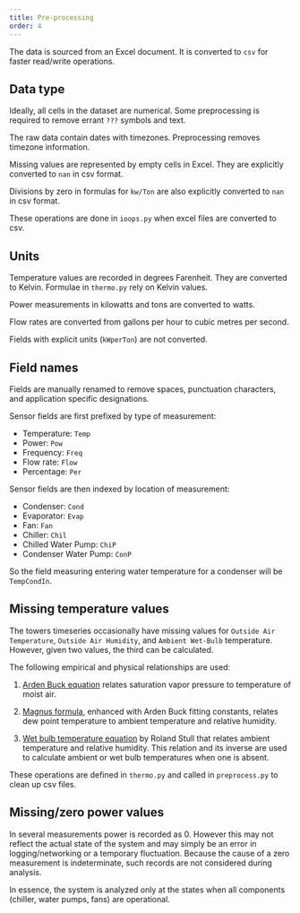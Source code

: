```yaml
---
title: Pre-processing
order: 4
---
```


The data is sourced from an Excel document. It is converted to `csv` for faster read/write operations.

## Data type

Ideally, all cells in the dataset are numerical. Some preprocessing is required to remove errant `???` symbols and text.

The raw data contain dates with timezones. Preprocessing removes timezone information.

Missing values are represented by empty cells in Excel. They are explicitly converted to `nan` in csv format.

Divisions by zero in formulas for `kw/Ton` are also explicitly converted to `nan` in csv format.

These operations are done in `ioops.py` when excel files are converted to csv.

## Units

Temperature values are recorded in degrees Farenheit. They are converted to Kelvin. Formulae in `thermo.py` rely on Kelvin values.

Power measurements in kilowatts and tons are converted to watts.

Flow rates are converted from gallons per hour to cubic metres per second.

Fields with explicit units (`kWperTon`) are not converted.

## Field names

Fields are manually renamed to remove spaces, punctuation characters, and application specific designations.

Sensor fields are first prefixed by type of measurement:

* Temperature: `Temp`
* Power: `Pow`
* Frequency: `Freq`
* Flow rate: `Flow`
* Percentage: `Per`

Sensor fields are then indexed by location of measurement:

* Condenser: `Cond`
* Evaporator: `Evap`
* Fan: `Fan`
* Chiller: `Chil`
* Chilled Water Pump: `ChiP`
* Condenser Water Pump: `ConP`

So the field measuring entering water temperature for a condenser will be `TempCondIn`.

## Missing temperature values

The towers timeseries occasionally have missing values for `Outside Air Temperature`, `Outside Air Humidity`, and `Ambient Wet-Bulb` temperature. However, given two values, the third can be calculated.

The following empirical and physical relationships are used:

1. [Arden Buck equation][1] relates saturation vapor pressure to temperature of moist air.

2. [Magnus formula][2], enhanced with Arden Buck fitting constants, relates dew point temperature to ambient temperature and relative humidity.

3. [Wet bulb temperature equation][3] by Roland Stull that relates ambient temperature and relative humidity. This relation and its inverse are used to calculate ambient or wet bulb temperatures when one is absent.

These operations are defined in `thermo.py` and called in `preprocess.py` to clean up csv files.

## Missing/zero power values

In several measurements power is recorded as 0. However this may not reflect the actual state of the system and may simply be an error in logging/networking or a temporary fluctuation. Because the cause of a zero measurement is indeterminate, such records are not considered during analysis.

In essence, the system is analyzed only at the states when all components (chiller, water pumps, fans) are operational.

[1]: https://en.wikipedia.org/wiki/Arden_Buck_equation
[2]: https://en.wikipedia.org/wiki/Dew_point#Calculating_the_dew_point
[3]: https://journals.ametsoc.org/doi/pdf/10.1175/JAMC-D-11-0143.1
